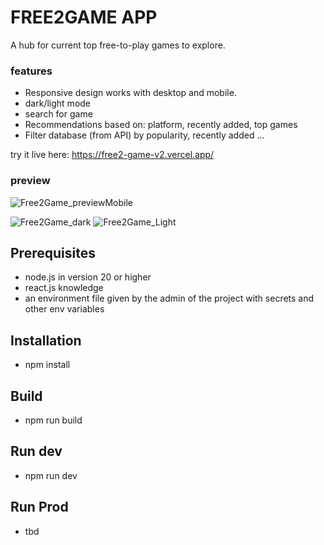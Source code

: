 # FREE2GAME APP

A hub for current top free-to-play games to explore. 

### features
- Responsive design works with desktop and mobile.
- dark/light mode
- search for game
- Recommendations based on: platform, recently added, top games
- Filter database (from API) by popularity, recently added ...
  
try it live here: https://free2-game-v2.vercel.app/ 


### preview
![Free2Game_previewMobile](https://github.com/user-attachments/assets/dc8f1250-7022-44a7-a222-97c2883ff98b)

![Free2Game_dark](https://github.com/user-attachments/assets/9516631e-87d2-46dc-bc4f-22795698fdbc)
![Free2Game_Light](https://github.com/user-attachments/assets/2a501cd4-592e-4ee4-9d9e-2c3b24a46d47)


## Prerequisites
- node.js in version 20 or higher
- react.js knowledge
- an environment file given by the admin of the project with secrets and other env variables

## Installation
- npm install

## Build
- npm run build

## Run dev
- npm run dev

## Run Prod
- tbd
